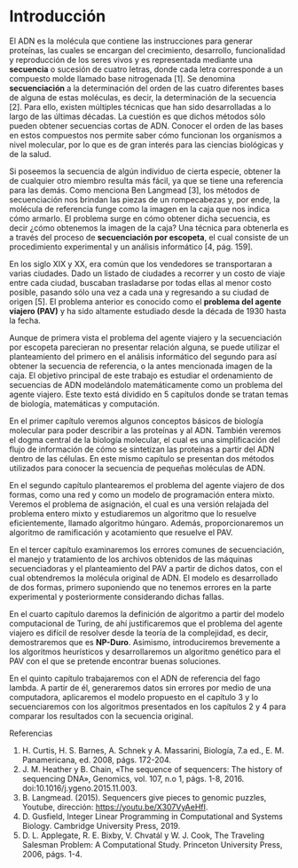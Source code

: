 # Introducción

El ADN es la molécula que contiene las instrucciones para generar proteínas, las cuales se encargan del crecimiento, desarrollo, funcionalidad y reproducción de los seres vivos y es representada mediante una **secuencia** o sucesión de cuatro letras, donde cada letra corresponde a un compuesto molde llamado base nitrogenada [1]. Se denomina **secuenciación** a la determinación del orden de las cuatro diferentes bases de alguna de estas moléculas, es decir, la determinación de la secuencia [2]. Para ello, existen múltiples técnicas que han sido desarrolladas a lo largo de las últimas décadas. La cuestión es que dichos métodos sólo pueden obtener secuencias cortas de ADN. Conocer el orden de las bases en estos compuestos nos permite saber cómo funcionan los organismos a nivel molecular, por lo que es de gran interés para las ciencias biológicas y de la salud.

Si poseemos la secuencia de algún individuo de cierta especie, obtener la de cualquier otro miembro resulta más fácil, ya que se tiene una referencia para las demás. Como menciona Ben Langmead [3], los métodos de secuenciación nos brindan las piezas de un rompecabezas y, por ende, la molécula de referencia funge como la imagen en la caja que nos indica cómo armarlo. El problema surge en cómo obtener dicha secuencia, es decir ¿cómo obtenemos la imagen de la caja? Una técnica para obtenerla es a través del proceso de **secuenciación por escopeta**, el cual consiste de un procedimiento experimental y un análisis informático [4, pág. 159].

En los siglo XIX y XX, era común que los vendedores se transportaran a varias ciudades. Dado un listado de ciudades a recorrer y un costo de viaje entre cada ciudad, buscaban trasladarse por todas ellas al menor costo posible, pasando sólo una vez a cada una y regresando a su ciudad de origen [5]. El problema anterior es conocido como el **problema del agente viajero (PAV)** y ha sido altamente estudiado desde la década de 1930 hasta la fecha.

Aunque de primera vista el problema del agente viajero y la secuenciación por escopeta parecieran no presentar relación alguna, se puede utilizar el planteamiento del primero en el análisis informático del segundo para así obtener la secuencia de referencia, o la antes mencionada imagen de la caja. El objetivo principal de este trabajo es estudiar el ordenamiento de secuencias de ADN modelándolo matemáticamente como un problema del agente viajero. Este texto está dividido en 5 capítulos donde se tratan temas de biología, matemáticas y computación.

En el primer capítulo veremos algunos conceptos básicos de biología molecular para poder describir a las proteínas y al ADN. También veremos el dogma central de la biología molecular, el cual es una simplificación del flujo de información de cómo se sintetizan las proteínas a partir del ADN dentro de las células. En este mismo capítulo se presentan dos métodos utilizados para conocer la secuencia de pequeñas moléculas de ADN.

En el segundo capítulo plantearemos el problema del agente viajero de dos formas, como una red y como un modelo de programación entera mixto. Veremos el problema de asignación, el cual es una versión relajada del problema entero mixto y estudiaremos un algoritmo que lo resuelve eficientemente, llamado algoritmo húngaro. Además, proporcionaremos un algoritmo de ramificación y acotamiento que resuelve el PAV.

En el tercer capítulo examinaremos los errores comunes de secuenciación, el manejo y tratamiento de los archivos obtenidos de las máquinas secuenciadoras y el planteamiento del PAV a partir de dichos datos, con el cual obtendremos la molécula original de ADN. El modelo es desarrollado de dos formas, primero suponiendo que no tenemos errores en la parte experimental y posteriormente considerando dichas fallas.

En el cuarto capítulo daremos la definición de algoritmo a partir del modelo computacional de Turing, de ahí justificaremos que el problema del agente viajero es difícil de resolver desde la teoría de la complejidad, es decir, demostraremos que es **NP-Duro**. Asimismo, introduciremos brevemente a los algoritmos heurísticos y desarrollaremos un algoritmo genético para el PAV con el que se pretende encontrar buenas soluciones.

En el quinto capítulo trabajaremos con el ADN de referencia del fago lambda. A partir de él, generaremos datos sin errores por medio de una computadora, aplicaremos el modelo propuesto en el capítulo 3 y lo secuenciaremos con los algoritmos presentados en los capítulos 2 y 4 para comparar los resultados con la secuencia original.

Referencias

1. H. Curtis, H. S. Barnes, A. Schnek y A. Massarini, Biología, 7.a ed., E. M. Panamericana, ed. 2008, págs. 172-204.
2. J. M. Heather y B. Chain, «The sequence of sequencers: The history of sequencing DNA», Genomics, vol. 107, n.o 1, págs. 1-8, 2016. doi:10.1016/j.ygeno.2015.11.003.
3. B. Langmead. (2015). Sequencers give pieces to genomic puzzles, Youtube, dirección: https://youtu.be/X307VyAeHfI.
4. D. Gusfield, Integer Linear Programming in Computational and Systems Biology. Cambridge University Press, 2019.
5. D. L. Applegate, R. E. Bixby, V. Chvatál y W. J. Cook, The Traveling Salesman Problem: A Computational Study. Princeton University Press, 2006, págs. 1-4.


